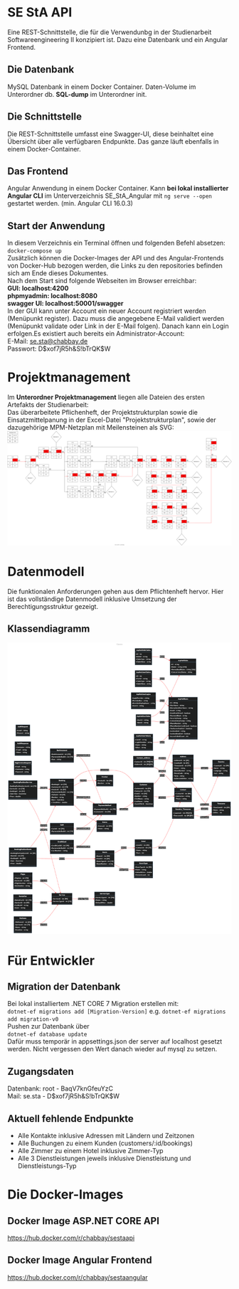 ﻿# SE StA API

Eine REST-Schnittstelle, die für die Verwendunbg in der Studienarbeit Softwareengineering II konzipiert ist. Dazu eine Datenbank und ein Angular Frontend.

## Die Datenbank

MySQL Datenbank in einem Docker Container.
Daten-Volume im Unterordner db.
**SQL-dump** im Unterordner init.

## Die Schnittstelle

Die REST-Schnittstelle umfasst eine Swagger-UI,
diese beinhaltet eine Übersicht über alle verfügbaren Endpunkte.
Das ganze läuft ebenfalls in einem Docker-Container.

## Das Frontend

Angular Anwendung in einem Docker Container.
Kann <b>bei lokal installierter Angular CLI</b> im Unterverzeichnis SE_StA_Angular mit
`ng serve --open`
gestartet werden. (min. Angular CLI 16.0.3)

## Start der Anwendung

In diesem Verzeichnis ein Terminal öffnen und folgenden Befehl absetzen:
`docker-compose up`<br />
Zusätzlich können die Docker-Images der API und des Angular-Frontends von
Docker-Hub bezogen werden, die Links zu den repositories befinden sich am Ende dieses Dokumentes.<br />
Nach dem Start sind folgende Webseiten im Browser erreichbar:<br />
**GUI: localhost:4200**<br />
**phpmyadmin: localhost:8080**<br />
**swagger UI: localhost:50001/swagger**<br />
In der GUI kann unter Account ein neuer Account registriert werden
(Menüpunkt register). Dazu muss die angegebene E-Mail validiert werden
(Menüpunkt validate oder Link in der E-Mail folgen). Danach kann ein
Login erfolgen.Es existiert auch bereits ein Administrator-Account:<br />
E-Mail: se.sta@chabbay.de<br />
Passwort: D$xof7jR5h&S!bTrQK$W

# Projektmanagement

Im **Unterordner Projektmanagement** liegen alle Dateien des ersten
Artefakts der Studienarbeit:<br />
Das überarbeitete Pflichenheft, der Projektstrukturplan
sowie die Einsatzmittelpanung in der Excel-Datei "Projektstrukturplan",
sowie der dazugehörige MPM-Netzplan mit Meilensteinen als SVG:
![MPMNetzplan](Projektmanagement/MPM_Netzplan.svg)

# Datenmodell

Die funktionalen Anforderungen gehen aus dem Pflichtenheft hervor.
Hier ist das vollständige Datenmodell inklusive Umsetzung der
Berechtigungsstruktur gezeigt.

## Klassendiagramm

![Klassendiagramm](Classes.png)

# Für Entwickler

## Migration der Datenbank

Bei lokal installiertem .NET CORE 7 Migration erstellen mit:<br />
`dotnet-ef migrations add [Migration-Version]`
e.g.
`dotnet-ef migrations add migration-v0`<br />
Pushen zur Datenbank über<br />
`dotnet-ef database update`<br />
Dafür muss temporär in appsettings.json der server auf localhost gesetzt werden.
Nicht vergessen den Wert danach wieder auf mysql zu setzen.

## Zugangsdaten

Datenbank: root - BaqV7knGfeuYzC<br />
Mail: se.sta - D$xof7jR5h&S!bTrQK$W

## Aktuell fehlende Endpunkte

- Alle Kontakte inklusive Adressen mit Ländern und Zeitzonen
- Alle Buchungen zu einem Kunden (customers/:id/bookings)
- Alle Zimmer zu einem Hotel inklusive Zimmer-Typ
- Alle 3 Dienstleistungen jeweils inklusive Dienstleistung und Dienstleistungs-Typ

# Die Docker-Images

## Docker Image ASP.NET CORE API

https://hub.docker.com/r/chabbay/sestaapi

## Docker Image Angular Frontend

https://hub.docker.com/r/chabbay/sestaangular